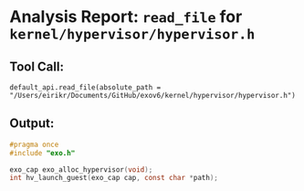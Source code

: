# Analysis Report: `read_file` for `kernel/hypervisor/hypervisor.h`

## Tool Call:
```
default_api.read_file(absolute_path = "/Users/eirikr/Documents/GitHub/exov6/kernel/hypervisor/hypervisor.h")
```

## Output:
```c
#pragma once
#include "exo.h"

exo_cap exo_alloc_hypervisor(void);
int hv_launch_guest(exo_cap cap, const char *path);
```